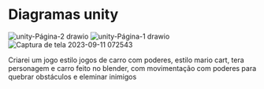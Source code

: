 # Diagramas unity


![unity-Página-2 drawio](https://github.com/MatheusSeabra/Diagramasunity/assets/101134295/1bf7e537-dc89-485c-a7a4-97b553227fe9)
![unity-Página-1 drawio](https://github.com/MatheusSeabra/Diagramasunity/assets/101134295/b6c933f8-7c29-43ea-ae99-efdfab6c27f7)
![Captura de tela 2023-09-11 072543](https://github.com/MatheusSeabra/Diagramasunity/assets/101134295/63ba7a62-9f91-4a67-acd7-819d0546c428)

Criarei um jogo estilo jogos de carro com poderes, estilo mario cart, tera personagem e carro feito no blender, com movimentação com poderes para quebrar obstáculos e eleminar inimigos
